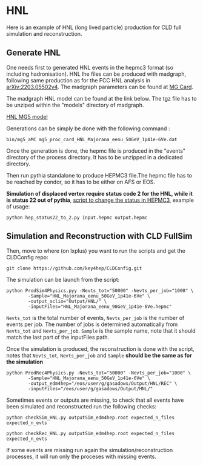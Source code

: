 # HNL

Here is an example of HNL (long lived particle) production for CLD full simulation and reconstruction.
## Generate HNL
 One needs first to generated HNL events in the hepmc3 format (so including hadronisation). HNL lhe files can be produced with madgraph, following same production as for the FCC HNL analysis in [arXiv:2203.05502v4](https://arxiv.org/pdf/2203.05502.pdf). The madgraph parameters can be found at [MG Card](https://github.com/FCC-LLP/FCCAnalyses/blob/master/examples/FCCee/bsm/LLPs/DisplacedHNL/HNL_sample_creation/mg5_proc_card_HNL_Majorana_eenu_50GeV_1p41e-6Ve.dat). 

The madgraph HNL model can be found at the link below. The tgz file has to be unziped within the "models" directory of madgraph. 

[HNL MG5 model](https://feynrules.irmp.ucl.ac.be/raw-attachment/wiki/HeavyN/SM_HeavyN_CKM_AllMasses_LO.tgz)
 
Generations can be simply be done with the following command :
 
 ```
bin/mg5_aMC mg5_proc_card_HNL_Majorana_eenu_50GeV_1p41e-6Ve.dat
 ```
 Once the generation is done, the hepmc file is produced in the "events" directory of the process directory. It has to be unzipped in a dedicated directory. 

 Then run pythia standalone to produce HEPMC3 file.The hepmc file has to be reached by condor, so it has to be either on AFS or EOS.

**Simulation of displaced vertex require status code 2 for the HNL, while it is status 22 out of pythia**, [script to change the status in HEPMC3](https://github.com/gaswk/HNL/blob/main/hep_status22_to_2.py), example of usage:
```
python hep_status22_to_2.py input.hepmc output.hepmc
```

## Simulation and Reconstruction with CLD FullSim

Then, move to where (on lxplus) you want to run the scripts and get the CLDConfig repo:
```
git clone https://github.com/key4hep/CLDConfig.git
```

The simulation can be launch from the script:
```
python ProdSim4Physics.pyy -Nevts_tot="50000" -Nevts_per_job="1000" \
        -Sample="HNL_Majorana_eenu_50GeV_1p41e-6Ve" \
        -output_sclio="Output/HNL/" \
        -inputFiles="HNL_Majorana_eenu_90GeV_1p41e-6Ve.hepmc"
```
```Nevts_tot``` is the total number of events, ```Nevts_per_job``` is the number of events per job. The number of jobs is determined automatically from ```Nevts_tot``` and ```Nevts_per_job```. ```Sample``` is the sample name, note that it should match the last part of the inputFiles path.

Once the simulation is produced, the reconstruction is done with the script, notes that ```Nevts_tot```, ```Nevts_per_job``` and ```Sample``` **should be the same as for the simulation**
```
python ProdRec4Physics.py -Nevts_tot="50000" -Nevts_per_job="1000" \
        -Sample="HNL_Majorana_eenu_50GeV_1p41e-6Ve" \
        -output_edm4hep="/eos/user/g/gasadows/Output/HNL/REC" \
        -inputFiles="/eos/user/g/gasadows/Output/HNL/"
```

Sometimes events or outputs are missing, to check that all events have been simulated and reconstructed run the following checks:
```
python checkSim_HNL.py outputSim_edm4hep.root expected_n_files expected_n_evts
```
```
python checkRec_HNL.py outputSim_edm4hep.root expected_n_files expected_n_evts
```
If some events are missing run again the simulation/reconstruction processes, it will run only the proceses with missing events.